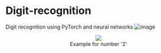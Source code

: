 # Digit-recognition
Digit recognition using PyTorch and neural networks
![image](https://github.com/mryt66/Digit-recognition/assets/64143856/65b7a377-ad87-432f-a4ca-bd623ca28c5a)

<p align="center">
  <img src="https://github.com/mryt66/Digit-recognition/assets/64143856/2b4e8727-9610-432b-b401-9e950ccfcbde" />
  <br />
  Example for number '2'
</p>
